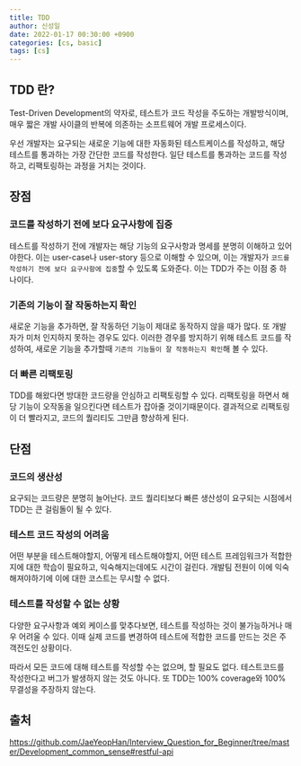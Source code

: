 ```yaml
---
title: TDD
author: 신성일
date: 2022-01-17 00:30:00 +0900
categories: [cs, basic]
tags: [cs]
---
```


## TDD 란?

Test-Driven Development의 약자로, 테스트가 코드 작성을 주도하는 개발방식이며, 매우 짧은 개발 사이클의 반복에 의존하는 소프트웨어 개발 프로세스이다.

우선 개발자는 요구되는 새로운 기능에 대한 자동화된 테스트케이스를 작성하고, 해당 테스트를 통과하는 가장 간단한 코드를 작성한다. 일단 테스트를 통과하는 코드를 작성하고, 리팩토링하는 과정을 거치는 것이다.

## 장점

### 코드를 작성하기 전에 보다 요구사항에 집중

테스트를 작성하기 전에 개발자는 해당 기능의 요구사항과 명세를 분명히 이해하고 있어야한다. 이는 user-case나 user-story 등으로 이해할 수 있으며, 이는 개발자가 `코드를 작성하기 전에 보다 요구사항에 집중`할 수 있도록 도와준다. 이는 TDD가 주는 이점 중 하나이다.

### 기존의 기능이 잘 작동하는지 확인

새로운 기능을 추가하면, 잘 작동하던 기능이 제대로 동작하지 않을 때가 많다. 또 개발자가 미처 인지하지 못하는 경우도 있다. 이러한 경우를 방지하기 위해 테스트 코드를 작성하여, 새로운 기능을 추가할때 `기존의 기능들이 잘 작동하는지 확인`해 볼 수 있다.

### 더 빠른 리팩토링

TDD를 해왔다면 방대한 코드량을 안심하고 리팩토링할 수 있다. 리팩토링을 하면서 해당 기능이 오작동을 일으킨다면 테스트가 잡아줄 것이기때문이다. 결과적으로 리팩토링이 더 빨라지고, 코드의 퀄리티도 그만큼 향상하게 된다.

## 단점

### 코드의 생산성

요구되는 코드량은 분명히 늘어난다. 코드 퀄리티보다 빠른 생산성이 요구되는 시점에서 TDD는 큰 걸림돌이 될 수 있다.

### 테스트 코드 작성의 어려움

어떤 부분을 테스트해야할지, 어떻게 테스트해야할지, 어떤 테스트 프레임워크가 적합한지에 대한 학습이 필요하고, 익숙해지는데에도 시간이 걸린다. 개발팀 전원이 이에 익숙해져야하기에 이에 대한 코스트는 무시할 수 없다.

### 테스트를 작성할 수 없는 상황

다양한 요구사항과 예외 케이스를 맞추다보면, 테스트를 작성하는 것이 불가능하거나 매우 어려울 수 있다. 이때 실제 코드를 변경하여 테스트에 적합한 코드를 만드는 것은 주객전도인 상황이다.

따라서 모든 코드에 대해 테스트를 작성할 수는 없으며, 할 필요도 없다. 테스트코드를 작성한다고 버그가 발생하지 않는 것도 아니다. 또 TDD는 100% coverage와 100% 무결성을 주장하지 않는다.

## 출처

https://github.com/JaeYeopHan/Interview_Question_for_Beginner/tree/master/Development_common_sense#restful-api
